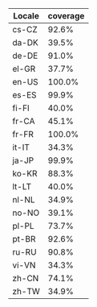 ﻿| Locale | coverage |
| ------ | -------- |
| cs-CZ | 92.6% |
| da-DK | 39.5% |
| de-DE | 91.0% |
| el-GR | 37.7% |
| en-US | 100.0% |
| es-ES | 99.9% |
| fi-FI | 40.0% |
| fr-CA | 45.1% |
| fr-FR | 100.0% |
| it-IT | 34.3% |
| ja-JP | 99.9% |
| ko-KR | 88.3% |
| lt-LT | 40.0% |
| nl-NL | 34.9% |
| no-NO | 39.1% |
| pl-PL | 73.7% |
| pt-BR | 92.6% |
| ru-RU | 90.8% |
| vi-VN | 34.3% |
| zh-CN | 74.1% |
| zh-TW | 34.9% |
